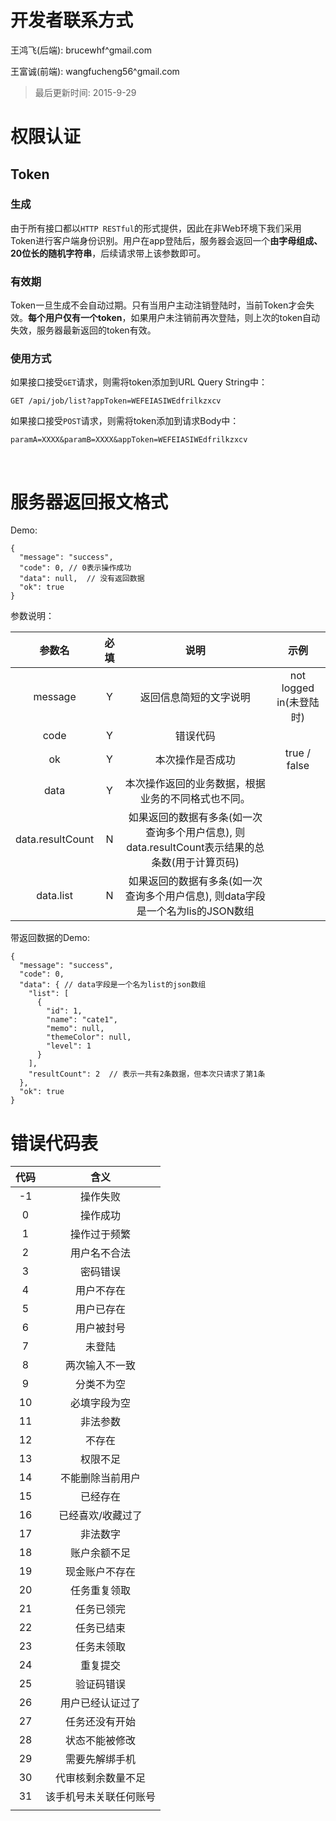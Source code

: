 # 开发者联系方式

王鸿飞(后端): brucewhf^gmail.com

王富诚(前端): wangfucheng56^gmail.com



> 最后更新时间: 2015-9-29



# 权限认证

## Token

### 生成

由于所有接口都以`HTTP RESTful`的形式提供，因此在非Web环境下我们采用Token进行客户端身份识别。用户在app登陆后，服务器会返回一个**由字母组成、20位长的随机字符串**，后续请求带上该参数即可。



### 有效期

Token一旦生成不会自动过期。只有当用户主动注销登陆时，当前Token才会失效。**每个用户仅有一个token**，如果用户未注销前再次登陆，则上次的token自动失效，服务器最新返回的token有效。



### 使用方式

如果接口接受`GET`请求，则需将token添加到URL Query String中：

``` 
GET /api/job/list?appToken=WEFEIASIWEdfrilkzxcv
```

如果接口接受`POST`请求，则需将token添加到请求Body中：

``` 
paramA=XXXX&paramB=XXXX&appToken=WEFEIASIWEdfrilkzxcv
```

​

# 服务器返回报文格式

Demo:

``` 
{
  "message": "success",
  "code": 0, // 0表示操作成功
  "data": null,  // 没有返回数据
  "ok": true
}
```

参数说明：

|       参数名        |  必填  |                    说明                    |         示例          | 
| :--------------: | :--: | :--------------------------------------: | :-----------------: | 
|     message      |  Y   |               返回信息简短的文字说明                | not logged in(未登陆时) | 
|       code       |  Y   |                   错误代码                   |                     | 
|        ok        |  Y   |                 本次操作是否成功                 |    true / false     | 
|       data       |  Y   |        本次操作返回的业务数据，根据业务的不同格式也不同。         |                     | 
| data.resultCount |  N   | 如果返回的数据有多条(如一次查询多个用户信息), 则data.resultCount表示结果的总条数(用于计算页码) |                     | 
|    data.list     |  N   | 如果返回的数据有多条(如一次查询多个用户信息), 则data字段是一个名为lis的JSON数组 |                     | 

带返回数据的Demo:

``` 
{
  "message": "success",
  "code": 0,
  "data": { // data字段是一个名为list的json数组
    "list": [
      {
        "id": 1,
        "name": "cate1",
        "memo": null,
        "themeColor": null,
        "level": 1
      }
    ],
    "resultCount": 2  // 表示一共有2条数据，但本次只请求了第1条
  },
  "ok": true
}
```



# 错误代码表

|  代码  |     含义      | 
| :--: | :---------: | 
|  -1  |    操作失败     | 
|  0   |    操作成功     | 
|  1   |   操作过于频繁    | 
|  2   |   用户名不合法    | 
|  3   |    密码错误     | 
|  4   |    用户不存在    | 
|  5   |    用户已存在    | 
|  6   |    用户被封号    | 
|  7   |     未登陆     | 
|  8   |   两次输入不一致   | 
|  9   |    分类不为空    | 
|  10  |   必填字段为空    | 
|  11  |    非法参数     | 
|  12  |     不存在     | 
|  13  |    权限不足     | 
|  14  |  不能删除当前用户   | 
|  15  |    已经存在     | 
|  16  |  已经喜欢/收藏过了  | 
|  17  |    非法数字     | 
|  18  |   账户余额不足    | 
|  19  |   现金账户不存在   | 
|  20  |   任务重复领取    | 
|  21  |    任务已领完    | 
|  22  |    任务已结束    | 
|  23  |    任务未领取    | 
|  24  |    重复提交     | 
|  25  |    验证码错误    | 
|  26  |  用户已经认证过了   | 
|  27  |   任务还没有开始   | 
|  28  |   状态不能被修改   | 
|  29  |   需要先解绑手机   | 
|  30  |  代审核剩余数量不足  | 
|  31  | 该手机号未关联任何账号 | 
|      |             | 